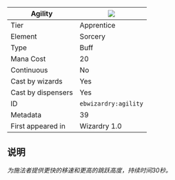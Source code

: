 | Agility |![](https://github.com/Electroblob77/Wizardry/blob/1.12.2/src/main/resources/assets/ebwizardry/textures/spells/agility.png)|
|---|---|
| Tier | Apprentice |
| Element | Sorcery |
| Type | Buff |
| Mana Cost | 20 |
| Continuous | No |
| Cast by wizards | Yes |
| Cast by dispensers | Yes |
| ID | `ebwizardry:agility` |
| Metadata | 39 |
| First appeared in | Wizardry 1.0 |
## 说明
_为施法者提供更快的移速和更高的跳跃高度，持续时间30秒。_
